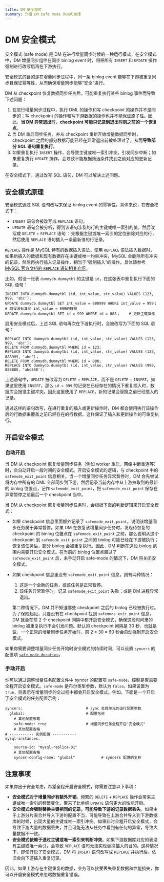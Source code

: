 ```yaml
---
title: DM 安全模式
summary: 介绍 DM safe mode 作用和原理
---
```


# DM 安全模式

安全模式 (safe mode) 是 DM 在进行增量同步时候的一种运行模式，在安全模式中，DM 增量同步组件在同步 binlog event 时，将把所有 `INSERT` 和 `UPDATE` 操作强制进行改写后再在下游执行。

安全模式的目的是在增量同步过程中，同一条 binlog event 能够在下游被重复同步且保证幂等性，从而确保增量同步能够“安全”进行。

DM 从 checkpoint 恢复数据同步任务后，可能重复执行某些 binlog 事件而导致下述问题：

1. 在进行增量同步过程中，执行 DML 的操作和写 checkpoint 的操作并不是同步的；写 checkpoint 的操作和写下游数据的操作也并不能保证原子性。因此，**当 DM 异常退出时，checkpoint 可能只记录到退出时刻之前的一个恢复点**。
2. 当 DM 重启同步任务，并从 checkpoint 重新开始增量数据同步时，checkpoint 之后的部分数据可能已经在异常退出前被处理过了，从而**导致部分 SQL 语句重复执行**。
3. 如果重复执行 `INSERT` 操作，会导致主键或唯一索引冲突，引发同步中断；如果重复执行 `UPDATE` 操作，会导致不能根据筛选条件找到之前对应的更新记录。

在安全模式下，通过改写 SQL 语句，DM 可以解决上述问题。

## 安全模式原理

安全模式通过 SQL 语句改写来保证 binlog event 的幂等性。具体来说，在安全模式下：

* `INSERT` 语句会被改写成 `REPLACE` 语句。
* `UPDATE` 语句会被分析，得到该语句涉及的行的主键或唯一索引的值，然后改写成 `DELETE` + `REPLACE` 语句 ：先根据主键或唯一索引的定位删除对应的行，然后使用 `REPLACE` 语句插入一条最新值的行记录。

`REPLACE` 操作是 MySQL 特有的数据插入语法。使用 `REPLACE` 语法插入数据时，如果新插入的数据和现有数据存在主键或唯一约束冲突，MySQL 会删除所有冲突的记录，然后再执行插入记录操作，相当于“强制插入”的操作。具体请参考 [MySQL 官方文档的 `REPLACE` 语句相关介绍](https://dev.mysql.com/doc/refman/8.0/en/replace.html)。

比如，假设一张表 `dummydb.dummytbl` 的主键是 `id`，在这张表中重复执行下面的 SQL 语句：

```
INSERT INTO dummydb.dummytbl (id, int_value, str_value) VALUES (123, 999, 'abc');
UPDATE dummydb.dummytbl SET int_value = 888999 WHERE int_value = 999；   # 假设没有其他 int_value = 999的数据
UPDATE dummydb.dummytbl SET id = 999 WHERE id = 888；    # 更新主键操作
```

启用安全模式后，上述 SQL 语句再次在下游执行时，会被改写为下面的 SQL 语句：

```
REPLACE INTO dummydb.dummytbl (id, int_value, str_value) VALUES (123, 999, 'abc');
DELETE FROM dummydb.dummytbl WHERE id = 123;
REPLACE INTO dummydb.dummytbl (id, int_value, str_value) VALUES (123, 888999, 'abc')；
DELETE FROM dummydb.dummytbl WHERE id = 888;
REPLACE INTO dummydb.dummytbl (id, int_value, str_value) VALUES (999, 888888, 'abc888');    
```

上述语句中，`UPDATE` 被改写为 `DELETE` + `REPLACE`，而不是 `DELETE` + `INSERT`。如果这里使用 `INSERT`，那么 `id = 999` 的记录在已经存在的情况下重复插入时，数据库会报错主键冲突。因此这里使用了 `REPLACE`，新的记录会替换之前已经插入的记录。

通过这样的语句改写，在进行重复的插入或更新操作时，DM 都会使用执行该操作后的行数据来覆盖之前已经存在的行数据。这样保证了插入和更新操作的可重复执行。

## 开启安全模式

### 自动开启

当 DM 从 checkpoint 恢复增量同步任务（例如 worker 重启，网络中断重连等）时，会自动开启一段时间的安全模式。开启安全模式的逻辑，与 checkpoint 中的 `safemode_exit_point` 信息相关。当一个增量同步任务异常暂停时，DM 会先尝试将内存中所有的 DML 全部同步到下游，然后记录当前内存中从上游拉取到的最新的 binlog 位置点，记作 `safemode_exit_point`，把 `safemode_exit_point` 保存在异常暂停之前最后一个 checkpoint 当中。

当 DM 从 checkpoint 恢复增量同步任务时，会根据下面的判断逻辑来开启安全模式：

- 如果 checkpoint 信息里面额外记录了 `safemode_exit_point`，说明该增量同步任务属于异常暂停。如果 DM 在恢复该增量同步任务时，发现待恢复的 checkpoint 的 binlog 位置点在 `safemode_exit_point` 之前，那么说明从这个 checkpoint 到 `safemode_exit_point` 之间的 binlog 可能已经在下游被执行；恢复该任务后，部分 binlog 会被重复执行。因此，DM 判断在这段 binlog 范围内需要开启安全模式。在当前的 binlog 位置点超过了 `safemode_exit_point` 后，未手动开启 safe-mode 的情况下，DM 将关闭安全模式。

- 如果 checkpoint 信息里没有 `safemode_exit_point` 信息，则有两种情况：

    1. 这是一个全新的任务，或该任务是正常暂停。
    2. 该任务异常暂停时，记录 `safemode_exit_point` 失败；或是 DM 进程异常退出。
    
    第二种情况下，DM 并不知道哪些 checkpoint 之后的 binlog 已经被执行过。为了保险起见，只要没有在 checkpoint 找到 `safemode_exit_point` 信息，DM 就会在前 2 个 checkpoint 间隔中都开启安全模式，确保这段时间里的 binlog 被重复执行不会引发问题。默认的 checkpoint 间隔是 30 秒，也就是说，一个正常的增量同步任务开始时，前 2 * 30 = 60 秒会自动强制开启安全模式。
    
如果你需要调整增量同步任务开始时安全模式的持续时间，可以设置 `syncers` 的配置项 [`safe-mode-duration`](/dm/task-configuration-file-full.md)。

### 手动开启

你可以通过调整增量任务配置文件中 syncer 的配置项 `safe-mode`，控制是否需要全程开启安全模式。`safe-mode` 是布尔类型参数，默认为 `false`。如果设置为 `true`，则表示在增量同步的全过程中都会开启安全模式。例如，下面是一个开启了安全模式的任务配置示例：

```
syncers:                             # sync 处理单元的运行配置参数
  global:                            # 配置名称
    # 其他配置省略
    safe-mode: true                  # 增量同步任务全程开启"安全模式"
    # 其他配置省略
# ----------- 实例配置 -----------
mysql-instances:
  -
    source-id: "mysql-replica-01"
    # 其他配置省略
    syncer-config-name: "global"            # syncers 配置的名称
```

## 注意事项

如果你出于安全考虑，希望全程开启安全模式，你需要注意以下事项：

- **安全模式对于增量同步有额外开销**。频繁的 `DELETE` + `REPLACE` 操作会带来主键或唯一索引的频繁变化，带来了比单纯 `UPDATE` 语句更大的性能开销。
- **安全模式会强制替换主键相同的记录，可能导致下游的记录数据丢失**。如果由于上游分片表合并导入下游的配置不当，可能导致在上游合并导入到下游数据库的时候，出现大量的主键或唯一索引冲突。如果此时全程开启安全模式，会导致下游大量的数据丢失，并且可能无法从任务中看到有任何的异常，导致大量数据不一致。
- **安全模式依赖于通过主键或唯一索引来判断冲突**。如果下游数据库对应的表没有主键或唯一索引，会导致 `REPLACE` 语句无法实现替换插入的目的。这种情况下，即使开启了安全模式，DM 将 `INSERT` 语句改写成 `REPLACE` 并执行后，依旧会向下游插入重复记录。

因此，如果上游存在主键重复的数据，业务可以接受丢失重复数据和性能损失，你可以开启安全模式来忽略数据重复错误。